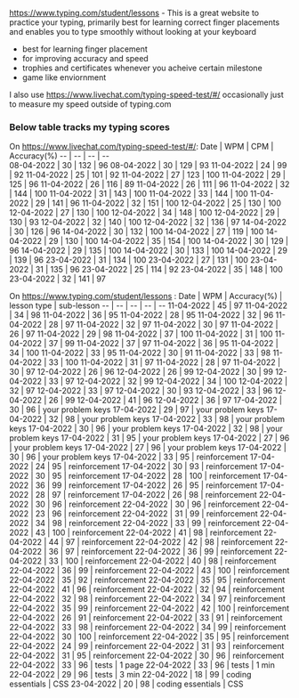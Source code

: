 
https://www.typing.com/student/lessons - This is a great website to practice your typing, primarily best for learning correct finger placements and enables you to type smoothly without looking at your keyboard  

- best for learning finger placement
- for improving accuracy and speed
- trophies and certificates whenever you acheive certain milestone
- game like enviornment

I also use https://www.livechat.com/typing-speed-test/#/ occasionally just to measure my speed outside of typing.com  

### Below table tracks my typing scores  
On https://www.livechat.com/typing-speed-test/#/:
Date | WPM | CPM | Accuracy(%)
-- | -- | -- | --  
08-04-2022 | 30 | 132 | 96
08-04-2022 | 30 | 129 | 93
11-04-2022 | 24 | 99 | 92
11-04-2022 | 25 | 101 | 92
11-04-2022 | 27 | 123 | 100
11-04-2022 | 29 | 125 | 96
11-04-2022 | 26 | 116 | 89
11-04-2022 | 26 | 111 | 96
11-04-2022 | 32 | 144 | 100
11-04-2022 | 31 | 143 | 100
11-04-2022 | 33 | 144 | 100
11-04-2022 | 29 | 141 | 96
11-04-2022 | 32 | 151 | 100
12-04-2022 | 25 | 130 | 100
12-04-2022 | 27 | 130 | 100
12-04-2022 | 34 | 148 | 100
12-04-2022 | 29 | 130 | 93
12-04-2022 | 32 | 140 | 100
12-04-2022 | 32 | 136 | 97
14-04-2022 | 30 | 126 | 96
14-04-2022 | 30 | 132 | 100
14-04-2022 | 27 | 119 | 100
14-04-2022 | 29 | 130 | 100
14-04-2022 | 35 | 154 | 100
14-04-2022 | 30 | 129 | 96
14-04-2022 | 29 | 135 | 100
14-04-2022 | 30 | 133 | 100
14-04-2022 | 29 | 139 | 96
23-04-2022 | 31 | 134 | 100
23-04-2022 | 27 | 131 | 100
23-04-2022 | 31 | 135 | 96
23-04-2022 | 25 | 114 | 92
23-04-2022 | 35 | 148 | 100
23-04-2022 | 32 | 141 | 97




On https://www.typing.com/student/lessons :
Date | WPM | Accuracy(%) | lesson type | sub-lesson
-- | -- | -- | -- | --
11-04-2022 | 45 | 97
11-04-2022 | 34 | 98
11-04-2022 | 36 | 95
11-04-2022 | 28 | 95
11-04-2022 | 32 | 96
11-04-2022 | 28 | 97
11-04-2022 | 32 | 97
11-04-2022 | 30 | 97
11-04-2022 | 26 | 97
11-04-2022 | 29 | 98
11-04-2022 | 37 | 100
11-04-2022 | 31 | 100
11-04-2022 | 37 | 99
11-04-2022 | 37 | 97
11-04-2022 | 36 | 95
11-04-2022 | 34 | 100
11-04-2022 | 33 | 95
11-04-2022 | 30 | 91
11-04-2022 | 33 | 98
11-04-2022 | 33 | 100
11-04-2022 | 31 | 97
11-04-2022 | 28 | 97
11-04-2022 | 30 | 97
12-04-2022 | 26 | 96
12-04-2022 | 26 | 99
12-04-2022 | 30 | 99
12-04-2022 | 33 | 97
12-04-2022 | 32 | 99
12-04-2022 | 34 | 100
12-04-2022 | 32 | 97
12-04-2022 | 33 | 97
12-04-2022 | 30 | 93
12-04-2022 | 33 | 96
12-04-2022 | 26 | 99
12-04-2022 | 41 | 96
12-04-2022 | 36 | 97
17-04-2022 | 30 | 96 | your problem keys
17-04-2022 | 29 | 97 | your problem keys
17-04-2022 | 32 | 98 | your problem keys
17-04-2022 | 33 | 98 | your problem keys
17-04-2022 | 30 | 96 | your problem keys
17-04-2022 | 32 | 98 | your problem keys
17-04-2022 | 31 | 95 | your problem keys
17-04-2022 | 27 | 96 | your problem keys
17-04-2022 | 27 | 96 | your problem keys
17-04-2022 | 30 | 96 | your problem keys
17-04-2022 | 33 | 95 | reinforcement
17-04-2022 | 24 | 95 | reinforcement
17-04-2022 | 30 | 93 | reinforcement
17-04-2022 | 30 | 95 | reinforcement
17-04-2022 | 28 | 100 | reinforcement
17-04-2022 | 36 | 99 | reinforcement
17-04-2022 | 26 | 95 | reinforcement
17-04-2022 | 28 | 97 | reinforcement
17-04-2022 | 26 | 98 | reinforcement
22-04-2022 | 30 | 96 | reinforcement
22-04-2022 | 30 | 96 | reinforcement
22-04-2022 | 23 | 96 | reinforcement
22-04-2022 | 31 | 99 | reinforcement
22-04-2022 | 34 | 98 | reinforcement
22-04-2022 | 33 | 99 | reinforcement
22-04-2022 | 43 | 100 | reinforcement
22-04-2022 | 41 | 98 | reinforcement
22-04-2022 | 44 | 97 | reinforcement
22-04-2022 | 42 | 98 | reinforcement
22-04-2022 | 36 | 97 | reinforcement
22-04-2022 | 36 | 99 | reinforcement
22-04-2022 | 33 | 100 | reinforcement
22-04-2022 | 40 | 98 | reinforcement
22-04-2022 | 36 | 99 | reinforcement
22-04-2022 | 43 | 100 | reinforcement
22-04-2022 | 35 | 92 | reinforcement
22-04-2022 | 35 | 95 | reinforcement
22-04-2022 | 41 | 96 | reinforcement
22-04-2022 | 32 | 94 | reinforcement
22-04-2022 | 32 | 98 | reinforcement
22-04-2022 | 34 | 97 | reinforcement
22-04-2022 | 35 | 99 | reinforcement
22-04-2022 | 42 | 100 | reinforcement
22-04-2022 | 26 | 91 | reinforcement
22-04-2022 | 33 | 91 | reinforcement
22-04-2022 | 33 | 98 | reinforcement
22-04-2022 | 34 | 99 | reinforcement
22-04-2022 | 30 | 100 | reinforcement
22-04-2022 | 35 | 95 | reinforcement
22-04-2022 | 24 | 99 | reinforcement
22-04-2022 | 31 | 93 | reinforcement
22-04-2022 | 31 | 95 | reinforcement
22-04-2022 | 30 | 96 | reinforcement
22-04-2022 | 33 | 96 | tests | 1 page
22-04-2022 | 33 | 96 | tests | 1 min
22-04-2022 | 29 | 96 | tests | 3 min
22-04-2022 | 18 | 99 | coding essentials | CSS
23-04-2022 | 20 | 98 | coding essentials | CSS

